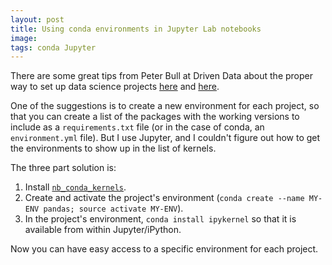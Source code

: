 ```yaml
---
layout: post
title: Using conda environments in Jupyter Lab notebooks
image: 
tags: conda Jupyter
---
```


There are some great tips from Peter Bull at Driven Data about the proper way to set up data science projects [here](https://github.com/drivendata/data-science-is-software) and [here](https://github.com/drivendata/cookiecutter-data-science).

One of the suggestions is to create a new environment for each project, so that you can create a list of the packages with the working versions to include as a `requirements.txt` file (or in the case of conda, an `environment.yml` file). But I use Jupyter, and I couldn't figure out how to get the environments to show up in the list of kernels.

The three part solution is:

1. Install [`nb_conda_kernels`](https://github.com/Anaconda-Platform/nb_conda_kernels).
2. Create and activate the project's environment (`conda create --name MY-ENV pandas; source activate MY-ENV`).
3. In the project's environment, `conda install ipykernel` so that it is available from within Jupyter/iPython.

Now you can have easy access to a specific environment for each project.
